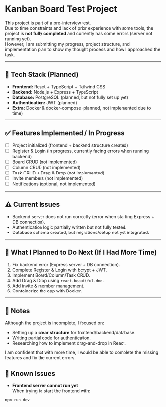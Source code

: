 # Kanban Board Test Project
This project is part of a pre-interview test.  
Due to time constraints and lack of prior experience with some tools, the project is **not fully completed** and currently has some errors (server not running yet).  
However, I am submitting my progress, project structure, and implementation plan to show my thought process and how I approached the task.

---

## 🚀 Tech Stack (Planned)
- **Frontend:** React + TypeScript + Tailwind CSS  
- **Backend:** Node.js + Express + TypeScript  
- **Database:** PostgreSQL (planned, but not fully set up yet)  
- **Authentication:** JWT (planned)  
- **Extra:** Docker & docker-compose (planned, not implemented due to time)  

---

## ✅ Features Implemented / In Progress
- [ ] Project initialized (frontend + backend structure created)  
- [ ] Register & Login (in progress, currently facing errors when running backend)  
- [ ] Board CRUD (not implemented)  
- [ ] Column CRUD (not implemented)  
- [ ] Task CRUD + Drag & Drop (not implemented)  
- [ ] Invite members (not implemented)  
- [ ] Notifications (optional, not implemented)  

---

## ⚠️ Current Issues
- Backend server does not run correctly (error when starting Express + DB connection).  
- Authentication logic partially written but not fully tested.  
- Database schema created, but migrations/setup not yet integrated.  

---

## 📌 What I Planned to Do Next (If I Had More Time)
1. Fix backend error (Express server + DB connection).  
2. Complete Register & Login with bcrypt + JWT.  
3. Implement Board/Column/Task CRUD.  
4. Add Drag & Drop using `react-beautiful-dnd`.  
5. Add invite & member management.  
6. Containerize the app with Docker.  

---

## 📝 Notes
Although the project is incomplete, I focused on:
- Setting up a **clear structure** for frontend/backend/database.  
- Writing partial code for authentication.  
- Researching how to implement drag-and-drop in React.  

I am confident that with more time, I would be able to complete the missing features and fix the current errors.  

## 🚨 Known Issues
- **Frontend server cannot run yet**  
  When trying to start the frontend with:

```bash
npm run dev
